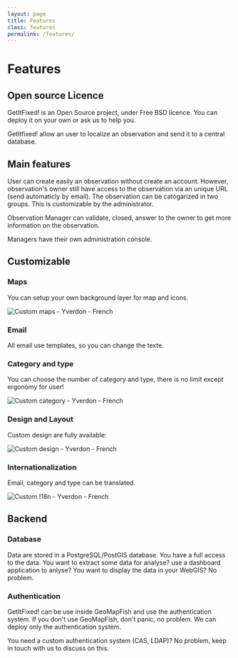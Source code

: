 ```yaml
---
layout: page
title: Features 
class: features
permalink: /features/
---
```

# Features

## Open source Licence

GetItFixed! is an Open Source project, under Free BSD licence. You can deploy it on your own or ask us to help you.

GetItfixed! allow an user to localize an observation and send it to a central database.

## Main features

User can create easily an observation without create an account. However, observation's owner still have access to the observation via an unique URL (send automaticly by email). The observation can be catogarized in two groups. This is customizable by the administrator.

Observation Manager can validate, closed, answer to the owner to get more information on the observation.

Managers have their own administration console.

## Customizable

### Maps

You can setup your own background layer for map and icons.

![Custom maps - Yverdon - French](../img/screenshots/yverdon_custom_maps.png)

### Email

All email use templates, so you can change the texte.

### Category and type

You can choose the number of category and type, there is no limit except
ergonomy for user!

![Custom category - Yverdon - French](../img/screenshots/yverdon_custom_category.png)

### Design and Layout

Custom design are fully available:

![Custom design - Yverdon - French](../img/screenshots/yverdon_custom_design.png)

### Internationalization

Email, category and type can be translated.

![Custom I18n - Yverdon - French](../img/screenshots/yverdon_custom_i18n.png)

## Backend

### Database

Data are stored in a PostgreSQL/PostGIS database. You have a full access to the
data. You want to extract some data for analyse? use a dashboard application to
anlyse? You want to display the data in your WebGIS? No problem.

### Authentication

GetItFixed! can be use inside GeoMapFish and use the authentication system. If
you don't use GeoMapFish, don't panic, no problem. We can deploy only the
authentication system.

You need a custom authentication system (CAS, LDAP)? No problem, keep in touch
with us to discuss on this.
